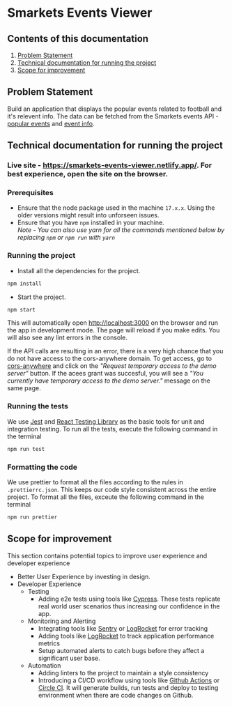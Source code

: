 # Smarkets Events Viewer

## Contents of this documentation

1.  [Problem Statement](#problem-statement)
2.  [Technical documentation for running the project](#technical-documentation-for-running-the-project)
3.  [Scope for improvement](#scope-for-improvement)

## Problem Statement

Build an application that displays the popular events related to football and it's relevent info. The data can be fetched from the Smarkets events API - [popular events](https://api.smarkets.com/v3/popular/event_ids/sport/football/) and [event info](https://api.smarkets.com/v3/events/1824106/).

## Technical documentation for running the project

### Live site - https://smarkets-events-viewer.netlify.app/. For best experience, open the site on the browser.

### Prerequisites

- Ensure that the node package used in the machine `17.x.x`. Using the older versions might result into unforseen issues.
- Ensure that you have `npm` installed in your machine. <br /> _Note - You can also use yarn for all the commands mentioned below by replacing `npm` or `npm run` with `yarn`_

### Running the project

- Install all the dependencies for the project.

```sh
npm install
```

- Start the project.

```sh
npm start
```

This will automatically open [http://localhost:3000](http://localhost:3000) on the browser and run the app in development mode. The page will reload if you make edits. You will also see any lint errors in the console.

If the API calls are resulting in an error, there is a very high chance that you do not have access to the cors-anywhere domain. To get access, go to [cors-anywhere](https://cors-anywhere.herokuapp.com/corsdemo) and click on the _"Request temporary access to the demo server"_ button. If the acees grant was succesful, you will see a _"You currently have temporary access to the demo server."_ message on the same page.

### Running the tests

We use [Jest](https://jestjs.io/) and [React Testing Library](https://github.com/testing-library/react-testing-library) as the basic tools for unit and integration testing. To run all the tests, execute the following command in the terminal

```sh
npm run test
```

### Formatting the code

We use prettier to format all the files according to the rules in `.prettierrc.json`. This keeps our code style consistent across the entire project. To format all the files, exceute the following command in the terminal

```sh
npm run prettier
```

## Scope for improvement

This section contains potential topics to improve user experience and developer experience

- Better User Experience by investing in design.
- Developer Experience
  - Testing
    - Adding e2e tests using tools like [Cypress](https://www.cypress.io/). These tests replicate real world user scenarios thus increasing our confidence in the app.
  - Monitoring and Alerting
    - Integrating tools like [Sentry](https://sentry.io/) or [LogRocket](https://logrocket.com/) for error tracking
    - Adding tools like [LogRocket](https://logrocket.com/) to track application performance metrics
    - Setup automated alerts to catch bugs before they affect a significant user base.
  - Automation
    - Adding linters to the project to maintain a style consistency
    - Introducing a CI/CD workflow using tools like [Github Actions](https://github.com/features/actions) or [Circle CI](https://circleci.com/). It will generate builds, run tests and deploy to testing environment when there are code changes on Github.
